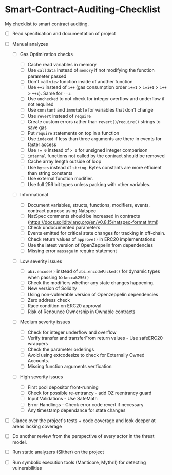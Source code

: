 # Smart-Contract-Auditing-Checklist

My checklist to smart contract auditing.

- [ ] Read specification and documentation of project

- [ ] Manual analyzes

  - [ ] Gas Optimization checks

    - [ ] Cache read variables in memory
    - [ ] Use `calldata` instead of `memory` if not modifying the function parameter passed
    - [ ] Don't call `view` function inside of another function
    - [ ] Use `++i` instead of `i++` (gas consumption order `i+=1` > `i=i+1` > `i++` > `++i`). Same for `--i`.
    - [ ] Use `unchecked` to not check for integer overflow and underflow if not required
    - [ ] Use `constant` and `immutable` for variables that don't change
    - [ ] Use `revert` instead of `require`
    - [ ] Create custom errors rather than `revert()`/`require()` strings to save gas
    - [ ] Put `require` statements on top in a function
    - [ ] Use `indexed` if less than three arguments are there in events for faster access
    - [ ] Use `!= 0` instead of `> 0` for unsigned integer comparison
    - [ ] `internal` functions not called by the contract should be removed
    - [ ] Cache array length outside of loop
    - [ ] Use `bytes` instead of `string`. Bytes constants are more efficient than string constants
    - [ ] Use external function modifier.
    - [ ] Use full 256 bit types unless packing with other variables.

  - [ ] Informational

    - [ ] Document variables, structs, functions, modifiers, events, contract purpose using Natspec
    - [ ] NatSpec comments should be increased in contracts (https://docs.soliditylang.org/en/v0.8.15/natspec-format.html)
    - [ ] Check undocumented parameters
    - [ ] Events emitted for critical state changes for tracking in off-chain.
    - [ ] Check return values of `approve()` in ERC20 implementations
    - [ ] Use the latest version of OpenZeppelin from dependencies
    - [ ] Missing error `message` in require statement

  - [ ] Low severity issues

    - [ ] `abi.encode()` instead of `abi.encodePacked()` for dynamic types when passing to `keccak256()`
    - [ ] Check the modifiers whether any state changes happening.
    - [ ] New version of Solidity
    - [ ] Using non-vulnerable version of Openzeppelin dependencies
    - [ ] Zero address check
    - [ ] Race condition on ERC20 approval
    - [ ] Risk of Renounce Ownership in Ownable contracts

  - [ ] Medium severity issues

    - [ ] Check for integer underflow and overflow
    - [ ] Verify transfer and transferFrom return values - Use safeERC20 wrappers
    - [ ] Check the parameter orderings
    - [ ] Avoid using extcodesize to check for Externally Owned Accounts.
    - [ ] Missing function arguments verification

  - [ ] High severity issues

    - [ ] First pool depositor front-running
    - [ ] Check for possible re-entrancy - add OZ reentrancy guard
    - [ ] Input Validations - Use SafeMath
    - [ ] Error Handlings - Check error code revert if necessary
    - [ ] Any timestamp dependance for state changes

- [ ] Glance over the project's tests + code coverage and look deeper at areas lacking coverage

- [ ] Do another review from the perspective of every actor in the threat model.

- [ ] Run static analyzers (Slither) on the project

- [ ] Run symbolic execution tools (Manticore, Mythril) for detecting vulnerabilities
